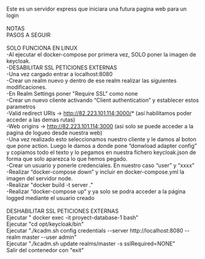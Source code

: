 Este es un servidor express que iniciara una futura pagina web para un login <br>
<br>
NOTAS<br>
PASOS A SEGUIR<br>
<br>
SOLO FUNCIONA EN LINUX<br>
-Al ejecutar el docker-compose por primera vez, SOLO poner la imagen de keycloak.<br>
-DESABILITAR SSL PETICIONES EXTERNAS<br>
-Una vez cargado entrar a localhost:8080<br>
-Crear un realm nuevo y dentro de ese realm realizar las siguientes modificaciones.<br>
-En Realm Settings poner "Require SSL" como none<br>
-Crear un nuevo cliente activando “Client authentication” y establecer estos parametros <br>
    -Valid redirect URIs -> http://82.223.101.114:3000/* (así habilitamos poder acceder a las demas rutas)<br>
    -Web origins -> http://82.223.101.114:3000 (asi solo se puede acceder a la pagina de logueo desde nuestra web)<br>
-Una vez realizado esto seleccionamos nuestro cliente y le damos al boton que pone action. Luego le damos a donde pone “donwload adapter config” y copiamos todo el texto y lo pegamos en nuestra fichero keycloak.json de forma que solo aparezca lo que hemos pegado.<br>
-Crear un usuario y ponerle credenciales. En nuestro caso “user” y “xxxx”<br>
-Realizar “docker-compose down” y incluir en docker-compose.yml la imagen del servidor node.<br>
-Realizar "docker build -t server ."<br>
-Realizar “docker-compose up” y ya solo se podra acceder a la página logged mediante el usuario creado<br>
<br>
DESHABILITAR SSL PETICIONES EXTERNAS<br>
Ejecutar " docker exec -it proyect-database-1 bash"<br>
Ejecutar "cd opt/keycloak/bin"<br>
Ejecutar "./kcadm.sh config credentials --server http://localhost:8080 --realm master --user admin"<br>
Ejecutar "./kcadm.sh update realms/master -s sslRequired=NONE"<br>
Salir del contenedor con "exit"<br>
